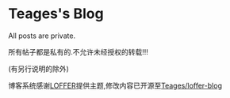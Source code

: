 # Teages's Blog

All posts are private.

所有帖子都是私有的.不允许未经授权的转载!!!

(有另行说明的除外)

博客系统感谢[LOFFER](https://github.com/FromEndWorld/LOFFER)提供主题,修改内容已开源至[Teages/loffer-blog](https://github.com/Teages/loffer-blog)

